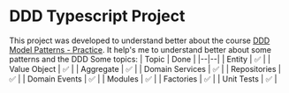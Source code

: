 # DDD Typescript Project
This project was developed to understand better about the course [DDD Model Patterns - Practice](https://fullcycle.com.br/certificado/080e17fa-103c-49a8-ab55-29774611e79e). It help's me to understand better about some patterns and the DDD
Some topics:
| Topic | Done |
|--|--|
| Entity | ✅ |
| Value Object | ✅ |
| Aggregate | ✅ |
| Domain Services | ✅ |
| Repositories | ✅ |
| Domain Events | ✅ |
| Modules | ✅ |
| Factories | ✅ |
| Unit Tests | ✅ |

